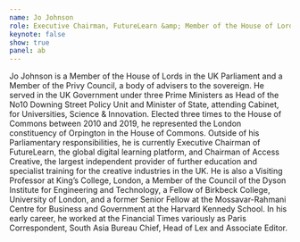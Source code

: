 ```yaml
---
name: Jo Johnson
role: Executive Chairman, FutureLearn &amp; Member of the House of Lords in the UK Parliament
keynote: false
show: true
panel: ab
---
```


Jo Johnson is a Member of the House of Lords in the UK Parliament and a Member of the Privy Council, a body of advisers to the sovereign. He served in the UK Government under three Prime Ministers as Head of the No10 Downing Street Policy Unit and Minister of State, attending Cabinet, for Universities, Science & Innovation. Elected three times to the House of Commons between 2010 and 2019, he represented the London constituency of Orpington in the House of Commons. Outside of his Parliamentary responsibilities, he is currently Executive Chairman of FutureLearn, the global digital learning platform, and Chairman of Access Creative, the largest independent provider of further education and specialist training for the creative industries in the UK. He is also a Visiting Professor at King’s College, London, a Member of the Council of the Dyson Institute for Engineering and Technology, a Fellow of Birkbeck College, University of London, and a former Senior Fellow at the Mossavar-Rahmani Centre for Business and Government at the Harvard Kennedy School. In his early career, he worked at the Financial Times variously as Paris Correspondent, South Asia Bureau Chief, Head of Lex and Associate Editor.
